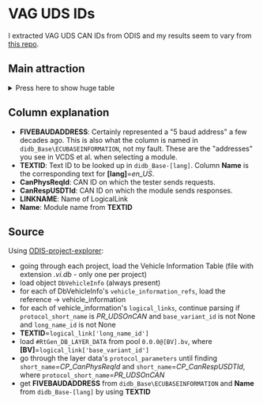 # VAG UDS IDs

I extracted VAG UDS CAN IDs from ODIS and my results seem to vary from [this repo](https://github.com/ConnorHowell/vag-uds-ids).

## Main attraction

<details>
<summary>Press here to show huge table</summary>

| FIVEBAUDADDRESS | TEXTID | CanPhysReqId | CanRespUSDTId | LINKNAME | Name |
|-----------------|--------|--------------|---------------|----------|------|
|      01 | SFT00001 | 7E0 | 7E8 | LL_EnginContrModul1UDS | Engine electronics |
|      02 | SFT00002 | 7E1 | 7E9 | LL_TransContrModulUDS | Transmission electronics |
|      03 | SFT00003 | 713 | 77D | LL_Brake1UDS | Brake Electronics |
|      04 | SFT00004 | 751 | 7BB | LL_SteerAngleSendeUDS | Steering angle sensor |
|      05 | SFT00005 | 732 | 79C | LL_KessyUDS | Access/start authorization |
|      06 | SFT00006 | 74D | 7B7 | LL_SeatAdjusPasseSideUDS | Seat adjustment, passenger's side |
|      07 | SFT00007 | 17FC008E | 17FE008E | LL_DisplContrUnitUDS | Display/control head |
|      08 | SFT00008 | 746 | 7B0 | LL_AirCondiUDS | Climate Control Module |
|      09 | SFT00009 | 70E | 778 | LL_CentrElectUDS | Electronic central electric |
|      0C | SFT0000C | 761 | 7CB | LL_RearAxleSteer2UDS | Rear axle steering 2 |
|      0E | SFT0000E | 770 | 7DA | LL_MediaPlayePosit1UDS | Media player 1 |
|      10 | SFT00010 | 70A | 774 | LL_ParkiAssis2UDS | Parallel parking 2 |
|      11 | SFT00011 | 7E2 | 7EA | LL_EnginContrModul2UDS | Engine Electronics 2 |
|      13 | SFT00013 | 757 | 7C1 | LL_AdaptCruisContrUDS | Distance regulation |
|      14 | SFT00014 | 772 | 7DC | LL_WheelDampeElectUDS | Wheel Damping Electronics |
|      15 | SFT00015 | 715 | 77F | LL_AirbaUDS | Airbag |
|      16 | SFT00016 | 70C | 776 | LL_SteerColumElectUDS | Steering column electronics systems |
|      17 | SFT00017 | 714 | 77E | LL_DashBoardUDS | instrument cluster |
|      18 | SFT00018 | 76A | 7D4 | LL_AuxilParkiHeateUDS | Auxiliary/parking heating |
|      19 | SFT00019 | 710 | 77A | LL_GatewUDS | Data Bus OBD Interface |
|      1B | SFT0001B | 716 | 780 | LL_ActivSteerUDS | Active steering |
|      20 | SFT00020 | 730 | 79A | LL_HighBeamAssisUDS | High beam assistant |
|      21 | SFT00021 | 17FC009C | 17FE009C | LL_BatteEnergContrModul2UDS | Battery management 2 |
|      22 | SFT00022 | 70F | 779 | LL_AllWheelContrUDS | All-wheel drive electronics |
|      23 | SFT00023 | 73B | 7A5 | LL_BrakeBoostUDS | Brake boost |
|      25 | SFT00025 | 711 | 77B | LL_ImmobUDS | Anti-Theft Immobilizer |
|      26 | SFT00026 | 72D | 797 | LL_ElectRoofContrUDS | Convertible top operation |
|      27 | SFT00027 | 17FC0093 | 17FE0093 | LL_DisplContrUnitRearUDS | Display/operating unit rear |
|      28 | SFT00028 | 71A | 784 | LL_ClimaContrUnitRearUDS | Rear A/C control head |
|      29 | SFT00029 | 17FC0082 | 17FE0082 | LL_LightContrLeftUDS | Left light control |
|      2A | SFT0002A | 17FC008F | 17FE008F | LL_ContrUnitWirelChargUDS | Control module for wireless charging |
|      2B | SFT0002B | 731 | 79B | LL_SteerColumLockiUDS | Steering column lock |
|      2C | SFT0002C | 1804002F | 1806002F | LL_PreseDetecFondUDS | Rear presence detection |
|      30 | SFT00030 | 72B | 795 | LL_SpeciFunct2UDS | Special function 2 |
|      32 | SFT00032 | 71E | 788 | LL_LockElectUDS | Differential lock electronics |
|      34 | SFT00034 | 755 | 7BF | LL_RideContrSysteUDS | Level Control System |
|      36 | SFT00036 | 74C | 7B6 | LL_SeatAdjusDriveSideUDS | Seat adjustment, driver side |
|      37 | SFT00037 | 76C | 7D6 | LL_NavigUDS | Navigation |
|      39 | SFT00039 | 17FC0083 | 17FE0083 | LL_LightContrRightUDS | Right light control |
|      3A | SFT0003A | 72F | 799 | LL_SpeciVehicAssisUDS | Special vehicle assistant |
|      3B | SFT0003B | 721 | 78B | LL_SensoElectUDS | Sensor Electronics |
|      3C | SFT0003C | 74E | 7B8 | LL_LaneChangAssisUDS | Lane change assistance |
|      3D | SFT0003D | 72C | 796 | LL_SpeciFunctUDS | Special function |
|      40 | SFT00040 | 719 | 783 | LL_AirCondiComprUDS | A/C compressor |
|      42 | SFT00042 | 74A | 7B4 | LL_DoorElectDriveSideUDS | Driver's door electronics |
|      43 | SFT00043 | 17FC00C8 | 17FE00C8 | LL_Brake2UDS | Brake Electronics 2 |
|      44 | SFT00044 | 712 | 77C | LL_SteerAssisUDS | Power Steering |
|      46 | SFT00046 | 17FC008B | 17FE008B | LL_CentrModulComfoSysteUDS | Comfort System Central Control Module |
|      47 | SFT00047 | 76F | 7D9 | LL_SoundSysteUDS | Sound system |
|      48 | SFT00048 | 17FC0087 | 17FE0087 | LL_SeatAdjusRearDriveSideUDS | Seat adjustment, rear driver's side |
|      4B | SFT0004B | 17FC00A9 | 17FE00A9 | LL_MultiModulUDS | Multi-function module |
|      4E | SFT0004E | 17FC00A7 | 17FE00A7 | LL_ContrHeadRearRightUDS | Display/operating unit rear right |
|      50 | SFT00050 | 17FC0095 | 17FE0095 | LL_SeatAdjus3rdRowUDS | Seat adjustment 3. seat row |
|      51 | SFT00051 | 7E6 | 7EE | LL_DriveMotorContrModulUDS | Electric drive |
|      52 | SFT00052 | 74B | 7B5 | LL_DoorElectPasseSideUDS | Passenger's door electronics |
|      53 | SFT00053 | 752 | 7BC | LL_ParkiBrakeUDS | Parking brake |
|      55 | SFT00055 | 754 | 7BE | LL_HeadlRegulUDS | Headlamp range control |
|      57 | SFT00057 | 76D | 7D7 | LL_TVTunerUDS | TV tuner |
|      5B | SFT0005B | 17FC0088 | 17FE0088 | LL_SeatAdjusRearPasseSideUDS | Seat adjustment, rear passenger side |
|      5D | SFT0005D | 17FC00A1 | 17FE00A1 | LL_OperaUDS | control |
|      5E | SFT0005E | 17FC00A8 | 17FE00A8 | LL_ContrHeadRearLeftUDS | Display/operating unit rear left |
|      5F | SFT0005F | 773 | 7DD | LL_InforContrUnit1UDS | Information electronics 1 |
|      60 | SFT00060 | 771 | 7DB | LL_TachoUDS | Trip recorder |
|      65 | SFT00065 | 70B | 775 | LL_TirePressMonit1UDS | Tire Pressure Monitoring System (TPMS) |
|      69 | SFT00069 | 747 | 7B1 | LL_TrailFunctUDS | Trailer function |
|      6A | SFT0006A | 733 | 79D | LL_DoorAutomRearDriveSideUDS | Automatic door, rear driver side |
|      6B | SFT0006B | 724 | 78E | LL_AerodContrUnitUDS | Aerodynamic control module |
|      6C | SFT0006C | 769 | 7D3 | LL_CamerSysteRearViewUDS | Rear view camera system |
|      6D | SFT0006D | 723 | 78D | LL_DeckLidContrUnitUDS | Rear lid electronics |
|      6F | SFT0006F | 745 | 7AF | LL_CentrModulComfoSyste2UDS | Comfort System Central Control Module 2 |
|      71 | SFT00071 | 71D | 787 | LL_BatteChargUDS | Battery charger |
|      74 | SFT00074 | 17FC0080 | 17FE0080 | LL_ChassContrUDS | Chassis control |
|      75 | SFT00075 | 767 | 7D1 | LL_TelemCommuUnitUDS | Emergency call module and communication unit |
|      76 | SFT00076 | 70A | 774 | LL_ParkiAssisUDS | Parking aid |
|      77 | SFT00077 | 76B | 7D5 | LL_TelepUDS | Telephone |
|      7A | SFT0007A | 734 | 79E | LL_DoorAutomRearPasseSideUDS | Automatic door, rear passenger side |
|      7E | SFT0007E | 18040009 | 18060009 | LL_DashBoardDisplUnitUDS | Display unit Driver display |
|      7F | SFT0007F | 75A | 7C4 | LL_InforContrUnit2UDS | Information electronics 2 |
|      80 | SFT00080 | 17FC00AE | 17FE00AE | LL_BatteRegulAuxilAccum1UDS | Battery control additional memory 1 |
|      81 | SFT00081 | 753 | 7BD | LL_GearShiftContrModulUDS | Selector lever |
|      82 | SFT00082 | 71B | 785 | LL_HeadUpDisplUDS | Head-Up-Display |
|      84 | SFT00084 | 727 | 791 | LL_NightVisioUDS | Night Vision System |
|      85 | SFT00085 | 726 | 790 | LL_OnBoardCamerUDS | Camera control module |
|      88 | SFT00088 | 735 | 79F | LL_MultiContoSeatDriveSideUDS | Multi contour seat driver's side |
|      89 | SFT00089 | 736 | 7A0 | LL_MultiContoSeatPasseSideUDS | Multicontour seat passenger side |
|      8A | SFT0008A | 737 | 7A1 | LL_MultiContoSeatRearDriveSideUDS | Multi contour seat rear driver's side |
|      8B | SFT0008B | 756 | 7C0 | LL_AdaptCruisContr2UDS | Distance regulation 2 |
|      8C | SFT0008C | 7E5 | 7ED | LL_BatteEnergContrModulUDS | Hybrid battery management |
|      8D | SFT0008D | 738 | 7A2 | LL_MultiContoSeatRearPasseSideUDS | Multi contour seat rear passenger's side |
|      8E | SFT0008E | 758 | 7C2 | LL_ImageProceElectUDS | Image processing control module |
|      8F | SFT0008F | 75E | 7C8 | LL_PreteFrontLeftUDS | Left front seat belt tensioner |
|      90 | SFT00090 | 75F | 7C9 | LL_PreteFrontRightUDS | Right front seat belt tensioner |
|      A5 | SFT000A5 | 74F | 7B9 | LL_FrontSensoDriveAssisSysteUDS | Front sensor for drivers assistant systems |
|      A6 | SFT000A6 | 763 | 7CD | LL_MicroContrUnitUDS | Microphone control module |
|      A7 | SFT000A7 | 749 | 7B3 | LL_InfotInterUDS | Interface for infotainment |
|      A9 | SFT000A9 | 71C | 786 | LL_ActuaForStrucBorneSoundUDS | Structure-Borne Sound Actuator |
|      AC | SFT000AC | 72A | 794 | LL_ReducContrModulUDS | Reducing Agent Metering System |
|      AD | SFT000AD | 762 | 7CC | LL_SensoBrakeSysteUDS | Sensors for brake systems |
|      AE | SFT000AE | 17FC00B4 | 17FE00B4 | LL_TelemDiagnContrUnitUDS | Telemetric diagnosis control module |
|      B7 | SFT000B7 | 732 | 79C | LL_AccesStartInterUDS | Interface for access/start system |
|      B8 | SFT000B8 | 73D | 7A7 | LL_ElectRoofContr2UDS | Convertible top operation 2 |
|      B9 | SFT000B9 | 73C | 7A6 | LL_AuxilDisplContrUnitUDS | Auxiliary display/control head |
|      BA | SFT000BA | 72E | 798 | LL_AssemMountUDS | Subframe mount |
|      BB | SFT000BB | 73E | 7A8 | LL_DoorElectRearDriveSideUDS | Rear drivers side door electronics |
|      BC | SFT000BC | 73F | 7A9 | LL_DoorElectRearPasseSideUDS | Rear passenger side door electronics |
|      BD | SFT000BD | 765 | 7CF | LL_HighVoltaBatteChargManagUDS | High-voltage battery charging management |
|      BE | SFT000BE | 733 | 79D | LL_SlidiDoorRearLeftUDS | Left rear sliding door |
|      BF | SFT000BF | 734 | 79E | LL_SlidiDoorRearRightUDS | Right rear sliding door |
|      C0 | SFT000C0 | 764 | 7CE | LL_ActuaForExterNoiseUDS | Actuator for exterior noise |
|      C1 | SFT000C1 | 728 | 799 | LL_BatteRegulC1UDS | Battery regulation LT3 |
|      C2 | SFT000C2 | 7E3 | 7EB | LL_TransContrModul2UDS | Transmission electronics 2 |
|      C3 | SFT000C3 | 743 | 7AD | LL_DriveMotorContrModul3UDS | Electric drive 3 |
|      C4 | SFT000C4 | 741 | 7AB | LL_DCDCConveContrModulUDS | Voltage converter |
|      C5 | SFT000C5 | 742 | 7AC | LL_ThermManagUDS | Thermal management |
|      C6 | SFT000C6 | 744 | 7AE | LL_BatteChargContrModulUDS | High-voltage battery charger |
|      C7 | SFT000C7 | 768 | 7D2 | LL_PedesProteUDS | Pedestrian protection |
|      CA | SFT000CA | 17FC0084 | 17FE0084 | LL_ContrModulForSunroUDS | Sunroof control module |
|      CB | SFT000CB | 760 | 7CA | LL_RearAxleSteerUDS | Rear axle steering |
|      CC | SFT000CC | 17FC0085 | 17FE0085 | LL_StartGenerContrModulUDS | Starter generator |
|      CD | SFT000CD | 17FC0089 | 17FE0089 | LL_LaserScannUDS | Laser for adaptive cruise control |
|      CE | SFT000CE | 17FC00B8 | 17FE00B8 | LL_DriveMotorContrModul2UDS | Electric drive 2 |
|      CF | SFT000CF | 17FC008A | 17FE008A | LL_ContrUnitLaneChangAssis2UDS | Lane change assistant 2 |
|      D0 | SFT000D0 | 759 | 7C3 | LL_FrontAxleLiftSysteUDS | Front axle lift system |
|      D1 | SFT000D1 | 17FC00A2 | 17FE00A2 | LL_CenteDisplUDS | Display/operating unit front center |
|      D4 | SFT000D4 | 17FC0091 | 17FE0091 | LL_RollContrSyste1UDS | Sway stabilization 1 |
|      D5 | SFT000D5 | 17FC0092 | 17FE0092 | LL_RollContrSyste2UDS | Sway stabilization 2 |
|      D6 | SFT000D6 | 17FC0096 | 17FE0096 | LL_LightContrLeft2UDS | Light control left 2 |
|      D7 | SFT000D7 | 17FC0097 | 17FE0097 | LL_LightContrRight2UDS | Light control right 2 |
|      D8 | SFT000D8 | 17FC0098 | 17FE0098 | LL_BeameModulMatriHeadlLeftUDS | Projection module in left matrix headlamp |
|      D9 | SFT000D9 | 17FC0099 | 17FE0099 | LL_BeameModulMatriHeadlRightUDS | Projection module in right matrix headlamp |
|      DB | SFT000DB | 17FC009D | 17FE009D | LL_FrontCorneRadar1UDS | front corner radar 1 |
|      DC | SFT000DC | 17FC009E | 17FE009E | LL_FrontCorneRadar2UDS | front corner radar 2 |
|      DD | SFT000DD | 17FC00A0 | 17FE00A0 | LL_ContrModul2ForSunroUDS | Sunroof control module 2 |
|      DE | SFT000DE | 17FC00A5 | 17FE00A5 | LL_Charg1MobilDevicUDS | charging device 1 for mobile end device |
|      DF | SFT000DF | 17FC00A6 | 17FE00A6 | LL_Charg2MobilDevicUDS | charging device 2 for mobile end device |
|      E0 | SFT000E0 | 17FC00AA | 17FE00AA | LL_AuxilDisplContrUnit1UDS | Auxiliary display/control head 1 |
|     601 | SFT42601 | 17FC1601 | 17FE1601 | LL_ContrUnitForWiperMotorUDS | Wiper motor control module |
|     602 | SFT42602 | 17FC1602 | 17FE1602 | LL_RainLightRecogSensoUDS | Rain/Light Recognition Sensor |
|     604 | SFT42604 | 17FC1604 | 17FE1604 | LL_GaragDoorOpeneContrModulUDS | Garage door opener control module |
|     60A | SFT4260A | 728 | 792 | LL_LEDHeadlPowerLeftUDS | Left LED Headlamp Power Output Stage 1 |
|     60B | SFT4260B | 728 | 792 | LL_LEDHeadlPowerRightUDS | Right LED Headlamp Power Output Stage 1 |
|     60E | SFT4260E | 17FC160E | 17FE160E | LL_OperaAndDisplUnit1UDS | Display and control head 1 for information electronics |
|     61B | SFT4261B | 17FC161B | 17FE161B | LL_FreshAirBloweFrontUDS | Fresh air blower control module (front) |
|     61E | SFT4261E | 17FC161E | 17FE161E | LL_InterLightModulUDS | Interior light module |
|     620 | SFT42620 | 728 | 792 | LL_SunRoofUDS | Sunroof control module |
|     625 | SFT42625 | 17FC1625 | 17FE1625 | LL_RearLightLeft1UDS | left tail lamp 1 |
|     626 | SFT42626 | 728 | 792 | LL_CeiliLightModulUDS | Roof electronics control module |
|     62A | SFT4262A | 17FC162A | 17FE162A | LL_BeltPreteLeftUDS | Left seat belt tensioner |
|     62B | SFT4262B | 17FC162B | 17FE162B | LL_BeltPreteRightUDS | Right seat belt tensioner |
|     631 | SFT42631 | 17FC1631 | 17FE1631 | LL_MultiFunctSteerWheelContrModulUDS | Multifunction Steering Wheel Control Module |
|     637 | SFT42637 | 728 | 792 | LL_BatteMonitContrModulUDS | Battery Monitoring Control Module |
|     638 | SFT42638 | 728 | 792 | LL_RoofBlindUDS | Roof shade control module |
|     639 | SFT42639 | 728 | 792 | LL_SunRoof2UDS | Rear sunroof control module |
|     63B | SFT4263B | 17FC163B | 17FE163B | LL_LaneChangAssis2UDS | Lane change assistance control module 2 |
|     649 | SFT42649 | 17FC1649 | 17FE1649 | LL_ElectAdjusSteerColumUDS | Adjustable Steering Column Control Module |
|     651 | SFT42651 | 728 | 792 | LL_RearSpoilAdjusUDS | Rear spoiler control module |
|     652 | SFT42652 | 728 | 792 | LL_RoofBlind2UDS | Roof shade control module 2 |
|     65D | SFT4265D | 17FC165D | 17FE165D | LL_AirCondiComprSubUDS | A/C compressor sub |
|     66A | SFT4266A | 728 | 792 | LL_BatteMonitContrModul2UDS | Battery Monitoring Control Module 2 |
|     68B | SFT4268B | 17FC168B | 17FE168B | LL_TrailArticAngleSensoUDS | Bend angle sensor for trailer |
|     68E | SFT4268E | 17FC168E | 17FE168E | LL_ConveAndDriveAssisOperaUnitUDS | Control head for driving and comfort functions |
|     690 | SFT42690 | 17FC1690 | 17FE1690 | LL_TrailWeighNoseWeighDetecUDS | Trailer load and load protection detection |
|     693 | SFT42693 | 17FC1693 | 17FE1693 | LL_VolumContr1UDS | Volume control 1 |
|     697 | SFT42697 | 17FC1697 | 17FE1697 | LL_ActivAccelPedalUDS | Active accelerator pedal |
|     699 | SFT42699 | 17FC1699 | 17FE1699 | LL_DisplUnit3ForMultiSysteUDS | Multimedia System 3 |
|     69A | SFT4269A | 17FC169A | 17FE169A | LL_DisplUnit4ForMultiSysteUDS | Multimedia System 4 |
|     6B1 | SFT426B1 | 17FC16B1 | 17FE16B1 | LL_ValveBlock1InDriveSideRearSeatUDS | Valve block 1 in rear seat driver side |
|     6B2 | SFT426B2 | 17FC16B2 | 17FE16B2 | LL_ValveBlock2InDriveSideRearSeatUDS | Valve block 2 in rear seat driver side |
|     6B3 | SFT426B3 | 17FC16B3 | 17FE16B3 | LL_ValveBlock3InDriveSideRearSeatUDS | Valve block 3 in rear seat driver side |
|     6B5 | SFT426B5 | 17FC16B5 | 17FE16B5 | LL_ValveBlock1InPasseSideRearSeatUDS | Valve block 1 in rear seat passenger side |
|     6B6 | SFT426B6 | 17FC16B6 | 17FE16B6 | LL_ValveBlock2InPasseSideRearSeatUDS | Valve block 2 in rear seat passenger side |
|     6B7 | SFT426B7 | 17FC16B7 | 17FE16B7 | LL_ValveBlock3InPasseSideRearSeatUDS | Valve block 3 in rear seat passenger side |
|     6B9 | SFT426B9 | 17FC16B9 | 17FE16B9 | LL_ValveBlock1InDriveSideFrontSeatUDS | Valve block 1 in front seat driver side |
|     6BA | SFT426BA | 17FC16BA | 17FE16BA | LL_ValveBlock2InDriveSideFrontSeatUDS | Valve block 2 in front seat driver side |
|     6BB | SFT426BB | 17FC16BB | 17FE16BB | LL_ValveBlock3InDriveSideFrontSeatUDS | Valve block 3 in front seat driver side |
|     6BD | SFT426BD | 17FC16BD | 17FE16BD | LL_ValveBlock1InPasseSideFrontSeatUDS | Valve block 1 in front seat passenger side |
|     6BE | SFT426BE | 17FC16BE | 17FE16BE | LL_ValveBlock2InPasseSideFrontSeatUDS | Valve block 2 in front seat passenger side |
|     6BF | SFT426BF | 17FC16BF | 17FE16BF | LL_ValveBlock3InPasseSideFrontSeatUDS | Valve block 3 in front seat passenger side |
|     6C0 | SFT426C0 | 17FC16C0 | 17FE16C0 | LL_CoolaHeateUDS | Coolant heating |
|     6D0 | SFT426D0 | 17FC16D0 | 17FE16D0 | LL_BatteJunctBoxUDS | Battery interrupt switch |
|     6D1 | SFT426D1 | 17FC16D1 | 17FE16D1 | LL_CellModulContr1UDS | Cell module control module 1 |
|     6D2 | SFT426D2 | 17FC16D2 | 17FE16D2 | LL_CellModulContr2UDS | Cell module control module 2 |
|     6D3 | SFT426D3 | 17FC16D3 | 17FE16D3 | LL_CellModulContr3UDS | Cell module control module 3 |
|     6D4 | SFT426D4 | 17FC16D4 | 17FE16D4 | LL_CellModulContr4UDS | Cell module control module 4 |
|     6D5 | SFT426D5 | 17FC16D5 | 17FE16D5 | LL_CellModulContr5UDS | Cell module control module 5 |
|     6D6 | SFT426D6 | 17FC16D6 | 17FE16D6 | LL_CellModulContr6UDS | Cell module control module 6 |
|     6D7 | SFT426D7 | 17FC16D7 | 17FE16D7 | LL_CellModulContr7UDS | Cell module control module 7 |
|     6D8 | SFT426D8 | 17FC16D8 | 17FE16D8 | LL_CellModulContr8UDS | Cell module control module 8 |
|     6D9 | SFT426D9 | 17FC16D9 | 17FE16D9 | LL_CellModulContr9UDS | Cell module control module 9 |
|     6DA | SFT426DA | 17FC16DA | 17FE16DA | LL_CellModulContr10UDS | Cell module control module 10 |
|     6DB | SFT426DB | 17FC16DB | 17FE16DB | LL_CellModulContr11UDS | Cell module control module 11 |
|     6DC | SFT426DC | 17FC16DC | 17FE16DC | LL_CellModulContr12UDS | Cell module control module 12 |
|     6EB | SFT426EB | 17FC16EB | 17FE16EB | LL_DedicShortRangeCommuAeriaUDS | Antenna for short-range communication |
|     6F1 | SFT426F1 | 17FC16F1 | 17FE16F1 | LL_CellModulContr13UDS | Cell module control module 13 |
|     6F2 | SFT426F2 | 17FC16F2 | 17FE16F2 | LL_CellModulContr14UDS | Cell module control module 14 |
|     6F7 | SFT426F7 | 17FC16F7 | 17FE16F7 | LL_AutomTransFluidPumpUDS | ATF pump |
|     6F8 | SFT426F8 | 17FC16F8 | 17FE16F8 | LL_ManuaTransFluidPumpUDS | MTF pump |
|     701 | SFT42701 | 17FC1701 | 17FE1701 | LL_RearClimaOperaAndDisplUnitUDS | Rear air conditioning block 1 |
|     70B | SFT4270B | 17FC170B | 17FE170B | LL_NearFieldCommuContrModul2UDS | Antenna 2 for short-range communication |
|     70C | SFT4270C | 17FC170C | 17FE170C | LL_ClutcContrUnitSubUDS | Clutch electronics 1 |
|     70D | SFT4270D | 17FC170D | 17FE170D | LL_ElectChargUDS | Electrical compressor |
|     70E | SFT4270E | 17FC170E | 17FE170E | LL_RearLightLeft2UDS | left tail lamp 2 |
|     70F | SFT4270F | 17FC170F | 17FE170F | LL_RearLightRight1UDS | Right rear tail lamp 1 |
|     710 | SFT42710 | 17FC1710 | 17FE1710 | LL_RearLightRight2UDS | Right rear tail lamp 2 |
|     722 | SFT42722 | 17FC1722 | 17FE1722 | LL_WirelOperaUnit1UDS | Wireless control panel 1 |
|     724 | SFT42724 | 17FC1724 | 17FE1724 | LL_FrontWindsWashePumpUDS | Front windshield washer pump |
|     726 | SFT42726 | 17FC1726 | 17FE1726 | LL_FragrSysteUDS | Fragrance system |
|     738 | SFT42738 | 17FC1738 | 17FE1738 | LL_GearSelecContrModulUDS | Electrical gear actuator |
|     739 | SFT42739 | 17FC1739 | 17FE1739 | LL_InterLightModul2UDS | Interior light module 2 |
|     73E | SFT4273E | 17FC173E | 17FE173E | LL_ContrUnitHandsOnDetecSteerWheelUDS | Steering Wheel Touch Recognition Control Module |
|     73F | SFT4273F | 17FC173F | 17FE173F | LL_FrontClimaOperaAndDisplUnitUDS | Front A/C control head |
|     742 | SFT42742 | 17FC1742 | 17FE1742 | LL_ParkLockActuaUDS | Parking lock |
|     757 | SFT42757 | 17FC1757 | 17FE1757 | LL_ContrModulForAuxilAirHeate2UDS | Auxiliary Heater Control Module/PTC 2 |
|     75B | SFT4275B | 17FC175B | 17FE175B | LL_DoorContrPanelDriveSideUDS | Door operating panel, driver side |
|     767 | SFT42767 | 17FC1767 | 17FE1767 | LL_DynamTurnSignaFrontLeftUDS | Dynamic left front turn signal |
|     768 | SFT42768 | 17FC1768 | 17FE1768 | LL_DynamTurnSignaFrontRightUDS | Dynamic right front turn signal |
|     76E | SFT4276E | 17FC176E | 17FE176E | LL_ContrUnit2ForWiperMotorUDS | Wiper motor control unit 2 |
|     7AB | SFT427AB | 17FC17AB | 17FE17AB | LL_GearShiftOperaUnitUDS | Gearshift cover |
|     7B1 | SFT427B1 | 17FC17B1 | 17FE17B1 | LL_HVBatteMonitContrModul1UDS | High-Voltage Battery Monitoring Control Module 1 |
|     7B2 | SFT427B2 | 17FC17B2 | 17FE17B2 | LL_HVBatteMonitContrModul2UDS | High-Voltage Battery Monitoring Control Module 2 |
|     7C5 | SFT427C5 | 17FC17C5 | 17FE17C5 | LL_RearLightLeft4UDS | left tail lamp 4 |
|     7C6 | SFT427C6 | 17FC17C6 | 17FE17C6 | LL_RearLightRight4UDS | Right rear tail lamp 4 |
|     7C9 | SFT427C9 | 17FC17C9 | 17FE17C9 | LL_AppliSubServe1PowerTrainOBDUDS | Sub server drive OBD 1 application |
|     7CC | SFT427CC | 17FC17CC | 17FE17CC | LL_AppliSubServe1ChassUDS | Sub server chassis 1 application |
|     7CE | SFT427CE | 17FC17CE | 17FE17CE | LL_AppliSubServe3ChassUDS | Sub server chassis 3 application |
|     7D0 | SFT427D0 | 17FC17D0 | 17FE17D0 | LL_AppliSubServe1ChassOBDUDS | Sub server OBD 1 application |
|     7D2 | SFT427D2 | 17FC17D2 | 17FE17D2 | LL_DoorActuaRearDriveSideUDS | Rear driver side door drive |
|     7D3 | SFT427D3 | 17FC17D3 | 17FE17D3 | LL_DoorActuaRearPasseSideUDS | Rear passenger side door drive |
|     7D8 | SFT427D8 | 17FC17D8 | 17FE17D8 | LL_RearLightLeft6UDS | left tail lamp 6 |
|     7D9 | SFT427D9 | 17FC17D9 | 17FE17D9 | LL_RearLightRight6UDS | Right rear tail lamp 6 |
|     7E2 | SFT427E2 | 17FC17E2 | 17FE17E2 | LL_AppliSubServeCentr2UDS | Central 2 sub-server application |
|     7E7 | SFT427E7 | 17FC17E7 | 17FE17E7 | LL_AppliSubServe3ChassOBDUDS | Sub server OBD 3 application |
|    800B | SFT0800B | 17FC00A4 | 17FE00A4 | LL_AuxilAirHeate2UDS | Auxiliary air heating 2 |
|    8103 | SFT08103 | 17FC00B3 | 17FE00B3 | LL_MainUnitDriveAssisUDS | Driver assistance, main control module |
|    8104 | SFT08104 | 17FC00B7 | 17FE00B7 | LL_DCDCConveContrModulHVUDS | High voltage converter |
|    8105 | SFT08105 | 17FC00B9 | 17FE00B9 | LL_DCDCConveContrModul12VUDS | Voltage converter 12V |
|    8107 | SFT08107 | 17FC00BA | 17FE00BA | LL_AntenContrModulUDS | Antenna module |
|    8108 | SFT08108 | 17FC00C3 | 17FE00C3 | LL_ContrUnitMascoUDS | Control unit for hood ornament |
|    8109 | SFT08109 | 17FC00BB | 17FE00BB | LL_CloseRangeRadar1UDS | Short distance radar 1 |
|    810A | SFT0810A | 17FC00BC | 17FE00BC | LL_CloseRangeRadar2UDS | Short distance radar 2 |
|    810B | SFT0810B | 17FC00BD | 17FE00BD | LL_CloseRangeRadar3UDS | Short distance radar 3 |
|    810C | SFT0810C | 17FC00BE | 17FE00BE | LL_CloseRangeRadar4UDS | Short distance radar 4 |
|    8111 | SFT08111 | 17FC00C5 | 17FE00C5 | LL_RearViewMirroRightUDS | Right exterior rear view mirror |
|    8112 | SFT08112 | 17FC00C4 | 17FE00C4 | LL_RearViewMirroLeftUDS | Left exterior rear view mirror |
|    8113 | SFT08113 | 17FC00C6 | 17FE00C6 | LL_BatteChargContrModul2UDS | HV battery charging unit 2 |
|    8114 | SFT08114 | 17FC00C7 | 17FE00C7 | LL_DCDCConveContrModulHV2UDS | High voltage converter 2 |
|    8116 | SFT08116 | 17FC008C | 17FE008C | LL_SoundEnric2UDS | Sound enhancement 2 |
|    8117 | SFT08117 | 17FC00C9 | 17FE00C9 | LL_AreaViewCamerRearUDS | Rear surroundings camera |
|    8118 | SFT08118 | 7F1 | 7F9 | LL_Airba2UDS | Airbag 2 |
|    8119 | SFT08119 | 18040021/180C00CE | 18060021/180E00CE | LL_MultiFunctSteerWheelContrModul3UDS/LL_IncabContrProteDevicUDS | Multifunction Steering Wheel Control Module 3 |
|    811E | SFT0811E | 18040001 | 18060001 | LL_RelayStatiAttacDevic1FrontLeftUDS | Burglary Protection Control Module FL |
|    811F | SFT0811F | 18040002 | 18060002 | LL_RelayStatiAttacDevic2FrontRightUDS | Burglary Protection Control Module FR |
|    8120 | SFT08120 | 18040003 | 18060003 | LL_RelayStatiAttacDevic3RearLeftUDS | Burglary Protection Control Module RL |
|    8121 | SFT08121 | 18040004 | 18060004 | LL_RelayStatiAttacDevic4RearRightUDS | Burglary Protection Control Module RR |
|    8122 | SFT08122 | 18040005 | 18060005 | LL_RelayStatiAttacDevic5InterUDS | Burglary Protection Control Module interior |
|    8123 | SFT08123 | 18040006 | 18060006 | LL_AppliServe1Syste1AdaptUDS | Application server 1 system 1 adaptive |
|    8124 | SFT08124 | 18040007 | 18060007 | LL_AppliServe1Syste2JavaUDS | Application server 1 system 2 Java |
|    8125 | SFT08125 | 18040008 | 18060008 | LL_AppliServe3Syste1InfotUDS | Application server 3 system 1 infotainment |
|    8126 | SFT08126 | 17FC00CC | 17FE00CC | LL_TorquSplitLeftUDS | Torque distribution, rear left axle |
|    8127 | SFT08127 | 17FC00CD | 17FE00CD | LL_TorquSplitRightUDS | Right rear axle torque distribution |
|    8128 | SFT08128 | 1804000C | 1806000C | LL_SmartLight1UDS | Light line display 1 |
|    812B | SFT0812B | 18040010 | 18060010 | LL_ParkLockActuaHighUDS | Parking lock high |
|    812C | SFT0812C | 1804000F | 1806000F | LL_MainUnitPowerChassUDS | Drive and chassis main control module |
|    812D | SFT0812D | 17FC00CE | 17FE00CE | LL_SoundEnric3UDS | Sound enhancement 3 |
|    8131 | SFT08131 | 18040013 | 18060013 | LL_AirSuspeContrUnitUDS | Air suspension control module |
|    8132 | SFT08132 | 18040014 | 18060014 | LL_HighPerfoCompuPlatfBodySyste1UDS | Main control module, vehicle electrical system 1 |
|    8133 | SFT08133 | 18040015 | 18060015 | LL_LowVoltaPowerDistr1UDS | Low-voltage power distributor 1 |
|    8136 | SFT08136 | 18040017 | 18060017 | LL_DedicShortRangeCommuDriveSideUDS | Close range communication antenna, driver side |
|    813B | SFT0813B | 1804001D | 1806001D | LL_HighVoltaCentrUnitUDS | High-voltage central box |
|    813C | SFT0813C | 1804001B | 1806001B | LL_SmartActuaChargInterDevic1UDS | Charging communication control module 1 |
|    813D | SFT0813D | 1804001C | 1806001C | LL_SmartActuaChargInterDevic2UDS | Charging communication control module 2 |
|    813F | SFT0813F | 1804001E | 1806001E | LL_MainUnitCockpSyste1SoundUDS | Main control module, cockpit system 1 sound control |
|    8141 | SFT08141 | 17FC00AD | 17FE00AD | LL_DoorLatchModulDriveSideUDS | Driver side door lock |
|    8142 | SFT08142 | 17FC00AF | 17FE00AF | LL_DoorLatchModulPasseSideUDS | Door lock on front passenger side |
|    8143 | SFT08143 | 17FC00A3 | 17FE00A3 | LL_AerodContrUnitRearLeftUDS | Aerodynamic control unit rear left |
|    8144 | SFT08144 | 17FC00AC | 17FE00AC | LL_AerodContrUnitRearRightUDS | Aerodynamic control unit rear right |
|    8146 | SFT08146 | 18040022 | 18060022 | LL_CentrDisplUnitForMultiSysteUDS | Central display unit for multimedia system |
|    8147 | SFT08147 | 18040023 | 18060023 | LL_DisplUnitPasseForMultiSysteUDS | Passenger display unit for multimedia system |
|    814E | SFT0814E | 18040028 | 18060028 | LL_DriveMonitSysteUDS | Driver observation camera |
|    8153 | SFT08153 | 18040030 | 18060030 | LL_MainUnitCockpSyste3AndroUDS | Main control module, cockpit system 3 Android |
|    8158 | SFT08158 | 18040036 | 18060036 | LL_RelayStatiAttacDevic7Inter3UDS | Burglary protection control module 7, vehicle interior 3 |
|    81D0 | SFT081D0 | 17FC009B | 17FE009B | LL_ContrUnitDigitMatriLightUDS | Central control for digital matrix light |
|    BE01 | SFT0BE01 | 180C00CE | 180E00CE | LL_IncabContrProteDevicUDS | High-voltage charging cable 1 |
|    C002 | SFT0C002 | 17F40028 | 17F62800 | LL_SoftwClustEmbed1UDS | Software Cluster Embedded 1 |
|    C003 | SFT0C003 | 17F40029 | 17F62900 | LL_SoftwClustHouse1UDS | Software Cluster Housekeeping 1 |

</details>

## Column explanation

- **FIVEBAUDADDRESS**: Certainly represented a "5 baud address" a few decades ago. This is also what the column is named in `didb_Base\ECUBASEINFORMATION`, not my fault. These are the "addresses" you see in VCDS et al. when selecting a module.
- **TEXTID**: Text ID to be looked up in `didb_Base-[lang]`. Column **Name** is the corresponding text for **[lang]**=*en_US*.
- **CanPhysReqId**: CAN ID on which the tester sends requests.
- **CanRespUSDTId**: CAN ID on which the module sends responses.
- **LINKNAME**: Name of LogicalLink
- **Name**: Module name from **TEXTID**

## Source

Using [ODIS-project-explorer](https://github.com/kartoffelpflanze/ODIS-project-explorer):
- going through each project, load the Vehicle Information Table (file with extension *.vi.db* - only one per project)
- load object `DbVehicleInfo` (always present)
- for each of DbVehicleInfo's `vehicle_information_refs`, load the reference -> vehicle_information
- for each of vehicle_information's `logical_links`, continue parsing if `protocol_short_name` is *PR_UDSOnCAN* and `base_variant_id` is not None and `long_name_id` is not None
- **TEXTID**=`logical_link['long_name_id']`
- load `#RtGen_DB_LAYER_DATA` from pool `0.0.0@[BV].bv`, where **[BV]**=`logical_link['base_variant_id']`
- go through the layer data's `protocol_parameters` until finding `short_name`=*CP_CanPhysReqId* and `short_name`=*CP_CanRespUSDTId*, where `protocol_short_name`=*PR_UDSOnCAN*
- get **FIVEBAUDADDRESS** from `didb_Base\ECUBASEINFORMATION` and **Name** from `didb_Base-[lang]` by using **TEXTID**
